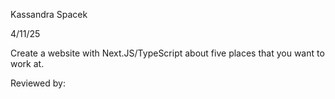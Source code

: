 Kassandra Spacek

4/11/25

Create a website with Next.JS/TypeScript about five places that you want to work at.

Reviewed by: 